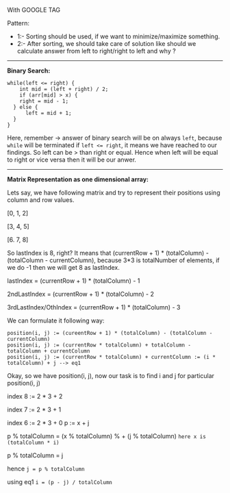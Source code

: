 With GOOGLE TAG

Pattern:
* 1:- Sorting should be used, if we want to minimize/maximize something.
* 2:- After sorting, we should take care of solution like should we calculate answer from left to right/right to left and why ?
-------

**Binary Search:**
```
while(left <= right) {
	int mid = (left + right) / 2;
	if (arr[mid] > x) { 
	right = mid - 1;
  } else {
	  left = mid + 1;
  }
}
```
Here, remember -> answer of binary search will be on always `left`, because `while` will be terminated if `left <= right`, it means we have reached to our findings.
So left can be > than right or equal. Hence when left will be equal to right or vice versa then it will be our anwer.

-------

**Matrix Representation as one dimensional array:**

Lets say, we have following matrix and try to represent their positions using column and row values.

[0, 1, 2]

[3, 4, 5]

[6. 7, 8]

So lastIndex is 8, right? It means that (currentRow + 1) * (totalColumn) - (totalColumn - currentColumn), because 3*3 is totalNumber of elements, if we do -1 then we will get 8 as lastIndex.

lastIndex = (currentRow + 1) * (totalColumn) - 1

2ndLastIndex = (currentRow + 1) * (totalColumn) - 2

3rdLastIndex/OthIndex = (currentRow + 1) * (totalColumn) - 3

We can formulate it following way:
```
position(i, j) := (cureentRow + 1) * (totalColumn) - (totalColumn - currentColumn)
position(i, j) := (currentRow * totalColumn) + totalColumn - totalColumn + currentColumn
position(i, j) := (currentRow * totalColumn) + currentColumn := (i * totalColumn) + j --> eq1
```
Okay, so we have position(i, j), now our task is to find i and j for particular position(i, j)

index 8 := 2 * 3 + 2

index 7 := 2 * 3 + 1

index 6 := 2 * 3 + 0
 p := x + j
 
 p % totalColumn = (x % totalColumn) % + (j % totalColumn) `here x is (totalColumn * i)`
 
 p % totalColumn = j
 
 hence `j = p % totalColumn`
 
 using eq1 `i = (p - j) / totalColumn`
 

